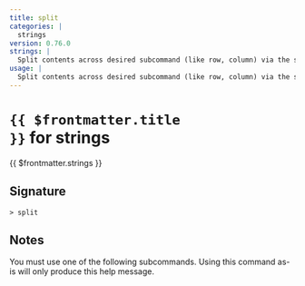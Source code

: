 ```yaml
---
title: split
categories: |
  strings
version: 0.76.0
strings: |
  Split contents across desired subcommand (like row, column) via the separator.
usage: |
  Split contents across desired subcommand (like row, column) via the separator.
---
```


# <code>{{ $frontmatter.title }}</code> for strings

<div class='command-title'>{{ $frontmatter.strings }}</div>

## Signature

```> split ```

## Notes
You must use one of the following subcommands. Using this command as-is will only produce this help message.